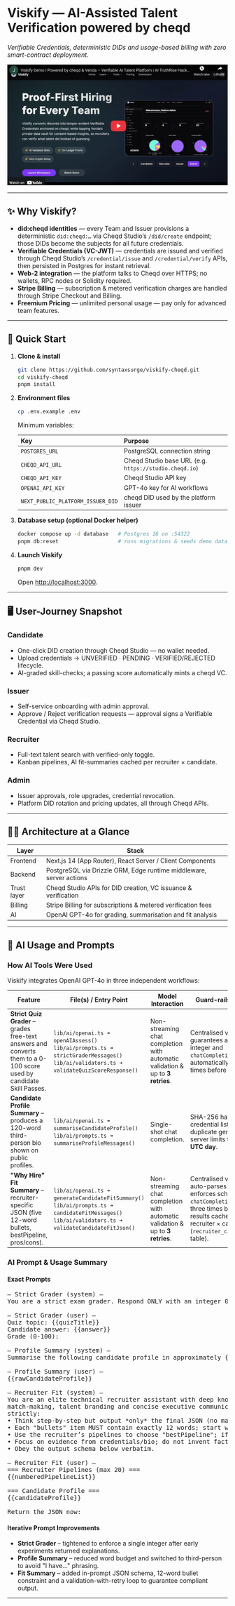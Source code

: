 # Viskify — AI-Assisted Talent Verification powered by **cheqd**

_Verifiable Credentials, deterministic DIDs and usage-based billing with zero smart-contract deployment._

[![Viskify Demo](public/images/viskify-demo.png)](https://youtu.be/demo-placeholder)

---

## ✨ Why Viskify?

- **did:cheqd identities** — every Team and Issuer provisions a deterministic `did:cheqd:…` via Cheqd Studio’s `/did/create` endpoint; those DIDs become the subjects for all future credentials.
- **Verifiable Credentials (VC-JWT)** — credentials are issued and verified through Cheqd Studio’s `/credential/issue` and `/credential/verify` APIs, then persisted in Postgres for instant retrieval.
- **Web-2 integration** — the platform talks to Cheqd over HTTPS; no wallets, RPC nodes or Solidity required.
- **Stripe Billing** — subscription & metered verification charges are handled through Stripe Checkout and Billing.
- **Freemium Pricing** — unlimited personal usage — pay only for advanced team features.

---

## 🚀 Quick Start

1. **Clone & install**

   ```bash
   git clone https://github.com/syntaxsurge/viskify-cheqd.git
   cd viskify-cheqd
   pnpm install
   ```

2. **Environment files**

   ```bash
   cp .env.example .env
   ```

   Minimum variables:

   | Key                               | Purpose                                                |
   | --------------------------------- | ------------------------------------------------------ |
   | `POSTGRES_URL`                    | PostgreSQL connection string                           |
   | `CHEQD_API_URL`                   | Cheqd Studio base URL (e.g. `https://studio.cheqd.io`) |
   | `CHEQD_API_KEY`                   | Cheqd Studio API key                                   |
   | `OPENAI_API_KEY`                  | GPT-4o key for AI workflows                            |
   | `NEXT_PUBLIC_PLATFORM_ISSUER_DID` | cheqd DID used by the platform issuer                  |

3. **Database setup (optional Docker helper)**

   ```bash
   docker compose up -d database   # Postgres 16 on :54322
   pnpm db:reset                   # runs migrations & seeds demo data
   ```

4. **Launch Viskify**

   ```bash
   pnpm dev
   ```

   Open <http://localhost:3000>.

---

## 🖥 User-Journey Snapshot

### Candidate

- One-click DID creation through Cheqd Studio — no wallet needed.
- Upload credentials → UNVERIFIED · PENDING · VERIFIED/REJECTED lifecycle.
- AI-graded skill-checks; a passing score automatically mints a cheqd VC.

### Issuer

- Self-service onboarding with admin approval.
- Approve / Reject verification requests — approval signs a Verifiable Credential via Cheqd Studio.

### Recruiter

- Full-text talent search with verified-only toggle.
- Kanban pipelines, AI fit-summaries cached per recruiter × candidate.

### Admin

- Issuer approvals, role upgrades, credential revocation.
- Platform DID rotation and pricing updates, all through Cheqd APIs.

---

## 🧑‍💻 Architecture at a Glance

| Layer       | Stack                                                               |
| ----------- | ------------------------------------------------------------------- |
| Frontend    | Next.js 14 (App Router), React Server / Client Components           |
| Backend     | PostgreSQL via Drizzle ORM, Edge runtime middleware, server actions |
| Trust layer | Cheqd Studio APIs for DID creation, VC issuance & verification      |
| Billing     | Stripe Billing for subscriptions & metered verification fees        |
| AI          | OpenAI GPT-4o for grading, summarisation and fit analysis           |

---

## 🧠 AI Usage and Prompts

### How AI Tools Were Used

Viskify integrates OpenAI GPT-4o in three independent workflows:

| Feature                                                                                                              | File(s) / Entry Point                                                                                                                                       | Model Interaction                                                              | Guard-rails & Caching                                                                                                                                                                          |
| -------------------------------------------------------------------------------------------------------------------- | ----------------------------------------------------------------------------------------------------------------------------------------------------------- | ------------------------------------------------------------------------------ | ---------------------------------------------------------------------------------------------------------------------------------------------------------------------------------------------- |
| **Strict Quiz Grader** – grades free-text answers and converts them to a 0-100 score used by candidate Skill Passes. | `lib/ai/openai.ts ➜ openAIAssess()`<br/>`lib/ai/prompts.ts ➜ strictGraderMessages()`<br/>`lib/ai/validators.ts ➜ validateQuizScoreResponse()`               | Non-streaming chat completion with automatic validation & up to **3 retries**. | Centralised validator guarantees a 0-100 integer and `chatCompletion()` automatically retries three times before throwing.                                                                     |
| **Candidate Profile Summary** – produces a 120-word third-person bio shown on public profiles.                       | `lib/ai/openai.ts ➜ summariseCandidateProfile()`<br/>`lib/ai/prompts.ts ➜ summariseProfileMessages()`                                                       | Single-shot chat completion.                                                   | SHA-256 hash of bio + credential list prevents duplicate generations; server limits to **2 runs per UTC day**.                                                                                 |
| **"Why Hire" Fit Summary** – recruiter-specific JSON (five 12-word bullets, bestPipeline, pros/cons).                | `lib/ai/openai.ts ➜ generateCandidateFitSummary()`<br/>`lib/ai/prompts.ts ➜ candidateFitMessages()`<br/>`lib/ai/validators.ts ➜ validateCandidateFitJson()` | Non-streaming chat completion with automatic validation & up to **3 retries**. | Centralised validator auto-parses JSON, enforces schema, and `chatCompletion()` retries three times before error; results cached per recruiter × candidate (`recruiter_candidate_fits` table). |

### AI Prompt & Usage Summary

#### Exact Prompts

<pre>
— Strict Grader (system) —
You are a strict exam grader. Respond ONLY with an integer 0-100.

— Strict Grader (user) —
Quiz topic: {{quizTitle}}
Candidate answer: {{answer}}
Grade (0-100):

— Profile Summary (system) —
Summarise the following candidate profile in approximately {{words}} words. Write in third-person professional tone without using personal pronouns.

— Profile Summary (user) —
{{rawCandidateProfile}}

— Recruiter Fit (system) —
You are an elite technical recruiter assistant with deep knowledge of skill
match-making, talent branding and concise executive communication.  Follow ALL rules
strictly:
• Think step-by-step but output *only* the final JSON (no markdown, no commentary).
• Each "bullets" item MUST contain exactly 12 words; start with an action verb.
• Use the recruiter’s pipelines to choose "bestPipeline"; if none fit, return "NONE".
• Focus on evidence from credentials/bio; do not invent facts.
• Obey the output schema below verbatim.

— Recruiter Fit (user) —
=== Recruiter Pipelines (max 20) ===
{{numberedPipelineList}}

=== Candidate Profile ===
{{candidateProfile}}

Return the JSON now:
</pre>

#### Iterative Prompt Improvements

- **Strict Grader** – tightened to enforce a single integer after early experiments returned explanations.
- **Profile Summary** – reduced word budget and switched to third-person to avoid "I have…" phrasing.
- **Fit Summary** – added in-prompt JSON schema, 12-word bullet constraint and a validation-with-retry loop to guarantee compliant output.

---
